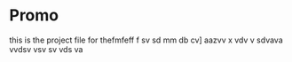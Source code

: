# Promo
this is the project file for thefmfeff f sv sd
mm db cv] aazvv x vdv v sdvava
vvdsv vsv sv vds va
